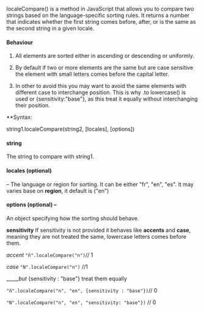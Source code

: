localeCompare() is a method in JavaScript that allows you to compare two strings based on the language-specific sorting rules. It returns a number that indicates whether the first string comes before, after, or is the same as the second string in a given locale.

#### Behaviour 

1. All elements are sorted either in ascending or descending or uniformly.

2. By default if two or more elements are the same but are case sensitive the element with small letters comes before the capital letter.

3. In other to avoid this you may want to avoid the same elements with different case to interchange position. This is why .to lowercase() is used or {sensitivity:"base"}, as this treat it equally without interchanging their position. 

**Syntax:

string1.localeCompare(string2, [locales], [options])

#### string
The string to compare with string1.

#### locales (optional)
– The language or region for sorting. It can be either "fr", "en", "es". It may varies base on **region**, it default is ("en")

#### options (optional) – 

An object specifying how the sorting should behave.

**sensitivity** 
If sensitivity is not provided it behaves like **accents** and **case**, meaning they are not treated the same, lowercase letters comes before them.

*accent*
`"ñ".localeCompare("n")`// 1

*case*
`"N".localeCompare("n")` //1

______but_
{sensitivity : "base"} treat them equally

`"ñ".localeCompare("n", "en", {sensitivity : "base"})`// 0 

`"N".localeCompare("n", "en", "sensitivity: "base"})` // 0


